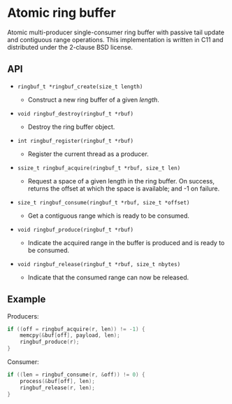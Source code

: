 # Atomic ring buffer

Atomic multi-producer single-consumer ring buffer with passive tail update
and contiguous range operations.  This implementation is written in C11 and
distributed under the 2-clause BSD license.

## API

* `ringbuf_t *ringbuf_create(size_t length)`
  * Construct a new ring buffer of a given _length_.

* `void ringbuf_destroy(ringbuf_t *rbuf)`
  * Destroy the ring buffer object.

* `int ringbuf_register(ringbuf_t *rbuf)`
  * Register the current thread as a producer.

* `ssize_t ringbuf_acquire(ringbuf_t *rbuf, size_t len)`
  * Request a space of a given length in the ring buffer.  On success,
  returns the offset at which the space is available; and -1 on failure.

* `size_t ringbuf_consume(ringbuf_t *rbuf, size_t *offset)`
  * Get a contiguous range which is ready to be consumed.

* `void ringbuf_produce(ringbuf_t *rbuf)`
  * Indicate the acquired range in the buffer is produced and is ready
  to be consumed.

* `void ringbuf_release(ringbuf_t *rbuf, size_t nbytes)`
  * Indicate that the consumed range can now be released.

## Example

Producers:
```c
if ((off = ringbuf_acquire(r, len)) != -1) {
	memcpy(&buf[off], payload, len);
	ringbuf_produce(r);
}
```

Consumer:
```c
if ((len = ringbuf_consume(r, &off)) != 0) {
	process(&buf[off], len);
	ringbuf_release(r, len);
}
```
